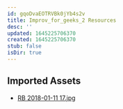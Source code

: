 ```yaml
---
id: gqoDvaEOTRVBk0jYb4s2v
title: Improv_for_geeks_2 Resources
desc: ''
updated: 1645225706370
created: 1645225706370
stub: false
isDir: true
---
```

## Imported Assets
- [RB 2018-01-11 17.jpg](/assets/rb-2018-01-11-17.jpg)
